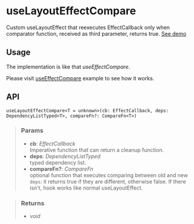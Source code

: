 # useLayoutEffectCompare
Custom useLayoutEffect that reexecutes EffectCallback only when comparator function, received as third parameter, returns true. [See demo](https://react-tools.ndria.dev/#/hooks/lifecycle/useLayoutEffectCompare)

## Usage

The implementation is like that _useEffectCompare_.

Please visit [useEffectCompare](#/hooks/lifecycle/useEffectCompare) example to see how it works.

## API

```tsx
useLayoutEffectCompare<T = unknown>(cb: EffectCallback, deps: DependencyListTyped<T>, compareFn?: CompareFn<T>)
```


> ### Params
>
> - __cb__: _EffectCallback_  
Imperative function that can return a cleanup function.
> - __deps__: _DependencyListTyped_  
typed dependency list.
> - __compareFn?__: _CompareFn_  
optional function that executes comparing between old and new `deps`: it returns true if they are different, otherwise false. If there isn't, hook works like normal useLayoutEffect.
>



> ### Returns
>
> 
> - _void_  
>